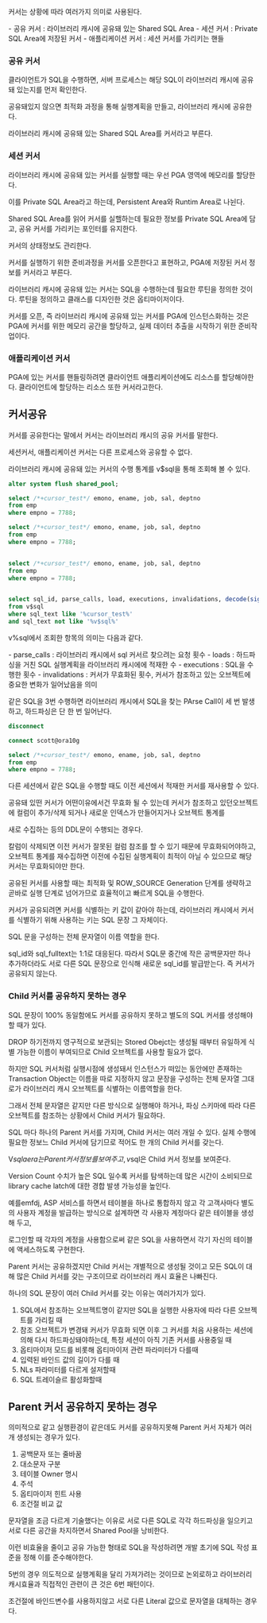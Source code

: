 커서는 상황에 따라 여러가지 의미로 사용된다.

\- 공유 커서 : 라이브러리 캐시에 공유돼 있는 Shared SQL Area
\- 세션 커서 : Private SQL Area에 저장된 커서
\- 애플리케이션 커서 : 세션 커서를 가리키는 핸들

### 공유 커서

클라이언트가 SQL을 수행하면, 서버 프로세스는 해당 SQL이 라이브러리 캐시에 공유돼 있는지를 먼저 확인한다.

공유돼있지 않으면 최적화 과정을 통해 실행계획을 만들고, 라이브러리 캐시에 공유한다.

라이브러리 캐시에 공유돼 있는 Shared SQL Area를 커서라고 부른다.

### 세션 커서

라이브러리 캐시에 공유돼 있는 커서를 실행할 때는 우선 PGA 영역에 메모리를 할당한다.

이를 Private SQL Area라고 하는데, Persistent Area와 Runtim Area로 나뉜다.

Shared SQL Area를 읽어 커서를 실핼하는데 필요한 정보를 Private SQL Area에 담고, 공유 커서를 가리키는 포인터를 유지한다.

커서의 상태정보도 관리한다.

커서를 실행하기 위한 준비과정을 커서를 오픈한다고 표현하고, PGA에 저장된 커서 정보를 커서라고 부른다.

라이브러리 캐시에 공유돼 있는 커서는 SQL을 수행하는데 필요한 루틴을 정의한 것이다. 루틴을 정의하고 클래스를 디자인한 것은 옵티마이저이다.

커서를 오픈, 즉 라이브러리 캐시에 공유돼 있는 커서를 PGA에 인스턴스화하는 것은 PGA에 커서를 위한 메모리 공간을 할당하고, 실제 데이터 추출을 시작하기 위한 준비작업이다.

### 애플리케이션 커서

PGA에 있는 커서를 핸들링하려면 클라이언트 애플리케이션에도 리소스를 할당해야한다. 클라이언트에 할당하는 리소스 또한 커서라고한다.

## 커서공유

커서를 공유한다는 말에서 커서는 라이브러리 캐시의 공유 커서를 말한다.

세션커서, 애플리케이션 커서는 다른 프로세스와 공유할 수 없다.

라이브러리 캐시에 공유돼 있는 커서의 수행 통계를 v$sql을 통해 조회해 볼 수 있다.

```sql
alter system flush shared_pool;

select /*+cursor_test*/ emono, ename, job, sal, deptno
from emp
where empno = 7788;

select /*+cursor_test*/ emono, ename, job, sal, deptno
from emp
where empno = 7788;


select /*+cursor_test*/ emono, ename, job, sal, deptno
from emp
where empno = 7788;


select sql_id, parse_calls, load, executions, invalidations, decode(sign(invalidations), 1,(loads-invalidations), 0) reloads
from v$sql
where sql_text like '%cursor_test%'
and sql_text not like '%v$sql%'
```

v%sql에서 조회한 항목의 의미는 다음과 같다.

\- parse_calls : 라이브러리 캐시에서 sql 커서르 찾으려는 요청 횟수
\- loads : 하드파싱을 거친 SQL 실행계획을 라이브러리 캐시에에 적재한 수
\- executions : SQL을 수행한 횟수
\- invalidations : 커서가 무효화된 횟수, 커서가 참조하고 있는 오브젝트에 중요한 변화가 일어났음을 의미

같은 SQL을 3번 수행하면 라이브러리 캐시에서 SQL을 찾는 PArse Call이 세 번 발생하고, 하드파싱은 단 한 번 일어난다.

```sql
disconnect

connect scott@ora10g

select /*+cursor_test*/ emono, ename, job, sal, deptno
from emp
where empno = 7788;


```

다른 세션에서 같은 SQL을 수행할 때도 이전 세션에서 적재한 커서를 재사용할 수 있다.

공유돼 있떤 커서가 어떤이유에서건 무효화 될 수 있는데 커서가 참조하고 있던오브젝트에 컬럼이 추가/삭제 되거나 새로운 인덱스가 만들어지거나 오브젝트 통계를

새로 수집하는 등의 DDL문이 수행되는 경우다.

칼럼이 삭제되면 이전 커서가 잘못된 컬럼 참조를 할 수 있기 때문에 무효화되어야하고, 오브젝트 통계를 재수집하면 이전에 수집된 실행계획이 최적이 아닐 수 있으므로 해당 커서는 무효화되야만 한다.

공유된 커서를 사용할 때는 최적화 및 ROW_SOURCE Generation 단계를 생략하고 곧바로 실행 단계로 넘어가므로 효율적이고 빠르게 SQL을 수행한다.

커서가 공유되려면 커서를 식별하는 키 값이 같아야 하는데, 라이브러리 캐시에서 커서를 식별하기 위해 사용하는 키는 SQL 문장 그 자체이다.

SQL 문을 구성하는 전체 문자열이 이름 역할을 한다.

sql_id와 sql_fulltext는 1:1로 대응된다. 따라서 SQL문 중간에 작은 공백문자만 하나 추가하더라도 서로 다른 SQL 문장으로 인식해 새로운 sql_id를 발급받는다. 즉 커서가 공유되지 않는다.

### Child 커서를 공유하지 못하는 경우

SQL 문장이 100% 동일함에도 커서를 공유하지 못하고 별도의 SQL 커서를 생성해야할 때가 있다.

DROP 하기전까지 영구적으로 보관되는 Stored Obejct는 생성될 때부터 유일하게 식별 가능한 이름이 부여되므로 Child 오브젝트를 사용할 필요가 없다.

하지만 SQL 커서처럼 실행시점에 생성돼서 인스턴스가 떠있는 동안에만 존재하는 Transaction Object는 이름을 따로 지정하지 않고 문장을 구성하는 전체 문자열 그대로가 라이브러리 캐시 오브젝트를 식별하는 이름역할을 한다.

그래서 전체 문자열은 같지만 다른 방식으로 실행해야 하거나, 파싱 스키마에 따라 다른 오브젝트를 참조하는 상황에서 Child 커서가 필요하다.

SQL 마다 하나의 Parent 커서를 가지며, Child 커서는 여러 개일 수 있다. 실제 수행에 필요한 정보느 Child 커서에 담기므로 적어도 한 개의 Child 커서를 갖는다.

V$sqlaera는 Parent 커서 정보를 보여주고, v$sql은 Child 커서 정보를 보여준다.

Version Count 수치가 높은 SQL 일수록 커서를 탐색하는데 많은 시간이 소비되므로 library cache latch에 대한 경합 발생 가능성을 높인다.

예를emfdj, ASP 서비스를 하면서 테이블을 하나로 통합하지 않고 각 고객사마다 별도의 사용자 계정을 발급하는 방식으로 설계하면 각 사용자 계정마다 같은 테이블을 생성해 두고,

로그인할 때 각자의 계정을 사용함으로써 같은 SQL을 사용하면서 각기 자신의 테이블에 액세스하도록 구현한다.

Parent 커서는 공유하겠지만 Child 커서는 개별적으로 생성될 것이고 모든 SQL이 대해 많은 Child 커서를 갖는 구조이므로 라이브러리 캐시 효율은 나빠진다.

하나의 SQL 문장이 여러 Child 커서를 갖는 이유는 여러가지가 있다.

1. SQL에서 참조하는 오브젝트명이 같지만 SQL을 실행한 사용자에 따라 다른 오브젝트를 가리킬 때
2. 참조 오브젝트가 변경돼 커서가 무효화 되면 이후 그 커서를 처음 사용하는 세션에 의해 다시 하드파싱돼야하는데, 특정 세션이 아직 기존 커서를 사용중일 때
3. 옵티마이저 모드를 비롯해 옵티마이저 관련 파라미터가 다를때
4. 입력된 바인드 값의 길이가 다를 때
5. NLs 파라미터를 다르게 설저할때
6. SQL 트레이슬르 활성화할때

## Parent 커서 공유하지 못하는 경우

의미적으로 같고 실행환경이 같은데도 커서를 공유하지못해 Parent 커서 자체가 여러 개 생성되는 경우가 있다.

1. 공백문자 또는 줄바꿈
2. 대소문자 구분
3. 테이블 Owner 명시
4. 주석
5. 옵티마이저 힌트 사용
6. 조건절 비교 값

문자열을 조금 다르게 기술했다는 이유로 서로 다른 SQL로 각각 하드파싱을 일으키고 서로 다른 공간을 차지하면서 Shared Pool을 낭비한다.

이런 비효율을 줄이고 공유 가능한 형태로 SQL을 작성하려면 개발 초기에 SQL 작성 표준을 정해 이를 준수해야한다.

5번의 경우 의도적으로 실행계획을 달리 가져가려는 것이므로 논외로하고 라이브러리 캐시효율과 직접적인 관련이 큰 것은 6번 패턴이다.

조건절에 바인드변수를 사용하지않고 서로 다른 Literal 값으로 문자열을 대체하는 경우다.
